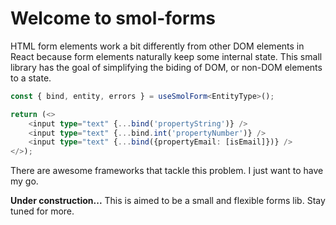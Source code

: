 # Welcome to smol-forms

HTML form elements work a bit differently from other DOM elements in React because form elements naturally keep some internal state. This small library has the goal of simplifying the biding of DOM, or non-DOM elements to a state. 
```ts
const { bind, entity, errors } = useSmolForm<EntityType>();

return (<>
	<input type="text" {...bind('propertyString')} />
	<input type="text" {...bind.int('propertyNumber')} />
	<input type="text" {...bind({propertyEmail: [isEmail]})} />
</>);
```

There are awesome frameworks that tackle this problem. I just want to have my go.

**Under construction...**
This is aimed to be a small and flexible forms lib.
Stay tuned for more.